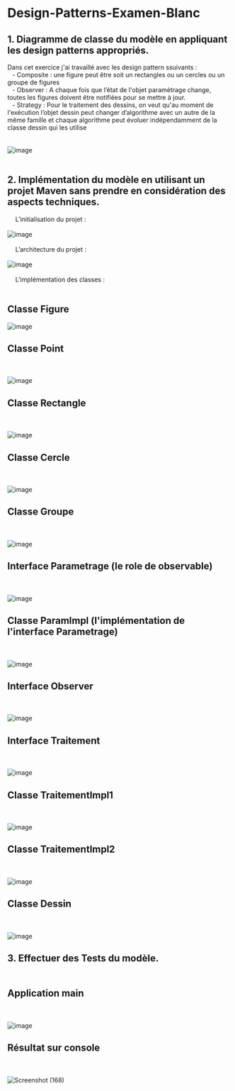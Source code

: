 # Design-Patterns-Examen-Blanc
## 1.	Diagramme de classe du modèle en appliquant les design patterns appropriés.<br>
Dans cet exercice j'ai travaillé avec les design pattern ssuivants :<br>
&ensp; - Composite : une figure peut être soit un rectangles ou un cercles ou un groupe de figures <br>
&ensp; - Observer : A chaque fois que l’état de l'objet paramètrage change, toutes les figures doivent être notifiées pour se mettre à jour. <br>
&ensp; - Strategy : Pour le traitement des dessins, on veut qu'au moment de l'exécution l’objet dessin peut changer d’algorithme avec un autre de la même famille et chaque algorithme peut évoluer indépendamment de la classe dessin qui les utilise <br><br><br>
![image](https://user-images.githubusercontent.com/63150702/198702630-5264b3c5-2610-4ad9-ad93-af5a917a2af8.png)
<br><br>
## 2. Implémentation du modèle en utilisant un projet Maven sans prendre en considération des aspects techniques.

&ensp;&ensp;&nbsp;L’initialisation du projet : <br><br>
![image](https://user-images.githubusercontent.com/63150702/198566163-a853ff89-19f2-4a34-a9fd-79ffa4610f9c.png)
<br><br>&ensp;&ensp;&nbsp;L’architecture du projet : <br><br>
![image](https://user-images.githubusercontent.com/63150702/198566197-6ba5443d-2a82-4ae2-bd25-870b991b9fe2.png)
<br><br>&ensp;&ensp;&nbsp;L'implémentation des classes : 
<br><br>
## Classe Figure
![image](https://user-images.githubusercontent.com/63150702/198731563-0af2cd1d-7de1-4cee-93fa-7c9e12994112.png)
## Classe Point 
<br><br>
![image](https://user-images.githubusercontent.com/63150702/198731670-a83b8b8d-5cf6-4f5e-9061-7bd3a84c7920.png)
## Classe Rectangle
<br><br>
![image](https://user-images.githubusercontent.com/63150702/198732011-37799015-c342-431b-a693-0a6c84d08008.png)
## Classe Cercle
<br><br>
![image](https://user-images.githubusercontent.com/63150702/198732302-abfb410f-cdac-4abe-a633-d3618cb92886.png)
## Classe Groupe
<br><br>![image](https://user-images.githubusercontent.com/63150702/198732815-f6738a7d-c9db-482e-af6c-f3bb2aaa4529.png)
## Interface Parametrage (le role de observable)
<br><br>
![image](https://user-images.githubusercontent.com/63150702/198732916-82662e78-fd9c-4c30-9196-19d128b6d3fc.png)
## Classe ParamImpl (l'implémentation de l'interface Parametrage)
<br><br>
![image](https://user-images.githubusercontent.com/63150702/198733178-fb0a7670-bc3c-4b0a-a2f7-6209153c2236.png)
## Interface Observer 
<br><br>
![image](https://user-images.githubusercontent.com/63150702/198733268-7c4f4455-3e92-4eae-9cb2-a775f96c8c18.png)
## Interface Traitement
<br><br>
![image](https://user-images.githubusercontent.com/63150702/198733404-91ebbe50-e860-4962-b4de-ee0f9ad0e58a.png)
## Classe TraitementImpl1
<br><br>
![image](https://user-images.githubusercontent.com/63150702/198733496-b89e52ad-4a6f-46e0-a063-d9253dbd4c6e.png)
## Classe TraitementImpl2
<br><br>
![image](https://user-images.githubusercontent.com/63150702/198733557-5386ab7c-8e98-41f4-861f-d15697361f33.png)
## Classe Dessin
<br><br>
![image](https://user-images.githubusercontent.com/63150702/198733733-327902c1-b350-4f5f-a2bc-1457e880eaaf.png)
## 3. Effectuer des Tests du modèle.<br><br>
## Application main
<br><br>
![image](https://user-images.githubusercontent.com/63150702/198733831-b9b77bd7-5930-4531-a9d7-7683e7923dad.png)
## Résultat sur console
<br><br>
![Screenshot (168)](https://user-images.githubusercontent.com/63150702/198735047-51c954af-6a8d-4278-860c-5a3878cba797.png)
